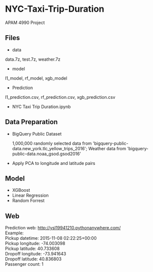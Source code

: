 # NYC-Taxi-Trip-Duration
APAM 4990 Project

## Files
- data

data.7z, test.7z, weather.7z
- model

l1_model, rf_model, xgb_model<br>
- Prediction

l1_prediction.csv, rf_prediction.csv, xgb_prediction.csv
- NYC Taxi Trip Duration.ipynb


## Data Preparation
 - BigQuery Public Dataset
 
    1,000,000 randomly selected data from 'bigquery-public-data.new_york.tlc_yellow_trips_2016';
    Weather data from 'bigquery-public-data.noaa_gsod.gsod2016'
    
 - Apply PCA to longitude and latitude pairs
 
## Model
 - XGBoost
 - Linear Regression
 - Random Forrest


## Web
Prediction web: http://ysl19941210.pythonanywhere.com/  
Example:  
Pickup datetime: 2015-11-08 02:22:25+00:00  
Pickup longitude: -74.003098  
Pickup latitude: 40.733608  
Dropoff longitude: -73.941643   
Dropoff latitude: 40.836803  
Passenger count: 1
